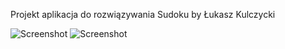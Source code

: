 Projekt aplikacja do rozwiązywania Sudoku by Łukasz Kulczycki


![Screenshot](https://i.imgur.com/34jUkNi.png) ![Screenshot](https://i.imgur.com/bC7GwgX.png)
